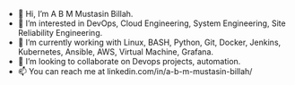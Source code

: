 - 👋 Hi, I’m A B M Mustasin Billah.
- 👀 I’m interested in DevOps, Cloud Engineering, System Engineering, Site Reliability Engineering.
- 🌱 I’m currently working with Linux, BASH, Python, Git, Docker, Jenkins, Kubernetes, Ansible, AWS, Virtual Machine, Grafana.
- 💞️ I’m looking to collaborate on Devops projects, automation.
- 📫 You can reach me at linkedin.com/in/a-b-m-mustasin-billah/

<!---
billahmustasin/billahmustasin is a ✨ special ✨ repository because its `README.md` (this file) appears on your GitHub profile.
You can click the Preview link to take a look at your changes.
--->
